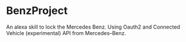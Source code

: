 # BenzProject

An alexa skill to lock the Mercedes Benz. Using Oauth2 and Connected Vehicle (experimental) API from Mercedes–Benz.
